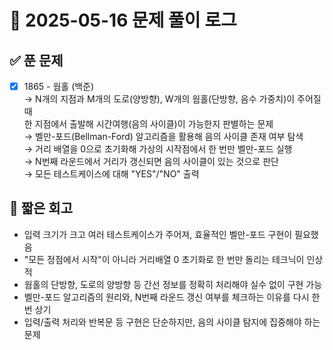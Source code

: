 # 📅 2025-05-16 문제 풀이 로그

## ✅ 푼 문제

- [x] 1865 - 웜홀 (백준)  
  → N개의 지점과 M개의 도로(양방향), W개의 웜홀(단방향, 음수 가중치)이 주어질 때  
    한 지점에서 출발해 시간여행(음의 사이클)이 가능한지 판별하는 문제  
  → 벨만-포드(Bellman-Ford) 알고리즘을 활용해 음의 사이클 존재 여부 탐색  
  → 거리 배열을 0으로 초기화해 가상의 시작점에서 한 번만 벨만-포드 실행  
  → N번째 라운드에서 거리가 갱신되면 음의 사이클이 있는 것으로 판단  
  → 모든 테스트케이스에 대해 "YES"/"NO" 출력

## 🧠 짧은 회고

- 입력 크기가 크고 여러 테스트케이스가 주어져, 효율적인 벨만-포드 구현이 필요했음  
- "모든 정점에서 시작"이 아니라 거리배열 0 초기화로 한 번만 돌리는 테크닉이 인상적  
- 웜홀의 단방향, 도로의 양방향 등 간선 정보를 정확히 처리해야 실수 없이 구현 가능  
- 벨만-포드 알고리즘의 원리와, N번째 라운드 갱신 여부를 체크하는 이유를 다시 한번 상기  
- 입력/출력 처리와 반복문 등 구현은 단순하지만, 음의 사이클 탐지에 집중해야 하는 문제
